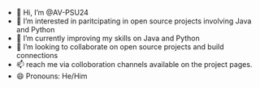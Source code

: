 - 👋 Hi, I’m @AV-PSU24
- 👀 I’m interested in paritcipating in open source projects involving Java and Python
- 🌱 I’m currently improving my skills on Java and Python
- 💞️ I’m looking to collaborate on open source projects and build connections
- 📫 reach me via colloboration channels available on the project pages.
- 😄 Pronouns: He/Him

<!---
AV-PSU24/AV-PSU24 is a ✨ special ✨ repository because its `README.md` (this file) appears on your GitHub profile.
You can click the Preview link to take a look at your changes.
--->
